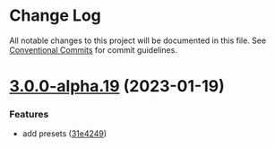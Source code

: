 # Change Log

All notable changes to this project will be documented in this file.
See [Conventional Commits](https://conventionalcommits.org) for commit guidelines.

# [3.0.0-alpha.19](https://github.com/lskjs/lskjs/compare/v3.0.0-alpha.18...v3.0.0-alpha.19) (2023-01-19)


### Features

* add presets ([31e4249](https://github.com/lskjs/lskjs/commit/31e424954c43f19435c63e53cbf192bba665e8a5))
